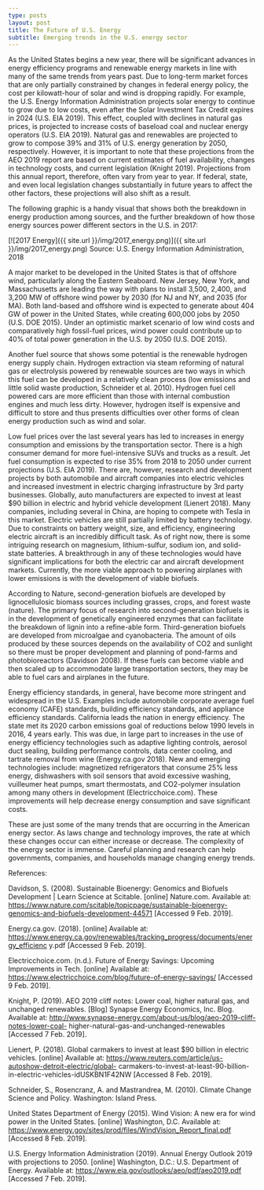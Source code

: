 ```yaml
---
type: posts
layout: post
title: The Future of U.S. Energy
subtitle: Emerging trends in the U.S. energy sector
---
```

As the United States begins a new year, there will be significant advances in energy efficiency programs and renewable energy markets in line with many of the same trends from years past. Due to long-term market forces that are only partially constrained by changes in federal energy policy, the cost per kilowatt-hour of solar and wind is dropping rapidly. For example, the U.S. Energy Information Administration projects solar energy to continue to grow due to low costs, even after the Solar Investment Tax Credit expires in 2024 (U.S. EIA 2019). This effect, coupled with declines in natural gas prices, is projected to increase costs of baseload coal and nuclear energy operators (U.S. EIA 2019). Natural gas and renewables are projected to grow to compose 39% and 31% of U.S. energy generation by 2050, respectively. However, it is important to note that these projections from the AEO 2019 report are based on current estimates of fuel availability, changes in technology costs, and current legislation (Knight 2019). Projections from this annual report, therefore, often vary from year to year. If federal, state, and even local legislation changes substantially in future years to affect the other factors, these projections will also shift as a result.

The following graphic is a handy visual that shows both the breakdown in energy production among sources, and the further breakdown of how those energy sources power different sectors in the U.S. in 2017:

[![2017 Energy]({{ site.url }}/img/2017_energy.png)]({{ site.url }}/img/2017_energy.png)
Source: U.S. Energy Information Administration, 2018

A major market to be developed in the United States is that of offshore wind, particularly along the Eastern Seaboard. New Jersey, New York, and Massachusetts are leading the way with plans to install 3,500, 2,400, and 3,200 MW of offshore wind power by 2030 (for NJ and NY, and 2035 (for MA). Both land-based and offshore wind is expected to generate about 404 GW of power in the United States, while creating 600,000 jobs by 2050 (U.S. DOE 2015). Under an optimistic market scenario of low wind costs and comparatively high fossil-fuel prices, wind power could contribute up to 40% of total power generation in the U.S. by 2050 (U.S. DOE 2015).

Another fuel source that shows some potential is the renewable hydrogen energy supply chain. Hydrogen extraction via steam reforming of natural gas or electrolysis powered by renewable sources are two ways in which this fuel can be developed in a relatively clean process (low emissions and little solid waste production, Schneider et al. 2010). Hydrogen fuel cell powered cars are more efficient than those with internal combustion engines and much less dirty. However, hydrogen itself is expensive and difficult to store and thus presents difficulties over other forms of clean energy production such as wind and solar.

Low fuel prices over the last several years has led to increases in energy consumption and emissions by the transportation sector. There is a high consumer demand for more fuel-intensive SUVs and trucks as a result. Jet fuel consumption is expected to rise 35% from 2018 to 2050 under current projections (U.S. EIA 2019). There are, however, research and development projects by both automobile and aircraft companies into electric vehicles and increased investment in electric charging infrastructure by 3rd party businesses. Globally, auto manufacturers are expected to invest at least $90 billion in electric and hybrid vehicle development (Lienert 2018). Many companies, including several in China, are hoping to compete with Tesla in this market. Electric vehicles are still partially limited by battery technology. Due to constraints on battery weight, size, and efficiency, engineering electric aircraft is an incredibly difficult task. As of right now, there is some intriguing research on magnesium, lithium-sulfur, sodium ion, and solid-state batteries. A breakthrough in any of these technologies would have significant implications for both the electric car and aircraft development markets. Currently, the more viable approach to powering airplanes with lower emissions is with the development of viable biofuels. 

According to Nature, second-generation biofuels are developed by lignocellulosic biomass sources including grasses, crops, and forest waste (nature). The primary focus of research into second-generation biofuels is in the development of genetically engineered enzymes that can facilitate the breakdown of lignin into a refine-able form. Third-generation biofuels are developed from microalgae and cyanobacteria. The amount of oils produced by these sources depends on the availability of CO2 and sunlight so there must be proper development and planning of pond-farms and photobioreactors (Davidson 2008). If these fuels can become viable and then scaled up to accommodate large transportation sectors, they may be able to fuel cars and airplanes in the future.

Energy efficiency standards, in general, have become more stringent and widespread in the U.S. Examples include automobile corporate average fuel economy (CAFE) standards, building efficiency standards, and appliance efficiency standards. California leads the nation in energy efficiency. The state met its 2020 carbon emissions goal of reductions below 1990 levels in 2016, 4 years early. This was due, in large part to increases in the use of energy efficiency technologies such as adaptive lighting controls, aerosol duct sealing, building performance controls, data center cooling, and tartrate removal from wine (Energy.ca.gov 2018). New and emerging technologies include: magnetized refrigerators that consume 25% less energy, dishwashers with soil sensors that avoid excessive washing, vuilleumer heat pumps, smart thermostats, and CO2-polymer insulation among many others in development (Electricchoice.com). These improvements will help decrease energy consumption and save significant costs.

These are just some of the many trends that are occurring in the American energy sector. As laws change and technology improves, the rate at which these changes occur can either increase or decrease. The complexity of the energy sector is immense. Careful planning and research can help governments, companies, and households manage changing energy trends.

References:

Davidson, S. (2008). Sustainable Bioenergy: Genomics and Biofuels Development | Learn 
Science at Scitable. [online] Nature.com. Available at: 
https://www.nature.com/scitable/topicpage/sustainable-bioenergy-genomics-and-biofuels-development-44571 [Accessed 9 Feb. 2019].

Energy.ca.gov. (2018). [online] Available at: 
https://www.energy.ca.gov/renewables/tracking_progress/documents/energy_efficienc
y.pdf [Accessed 9 Feb. 2019].

Electricchoice.com. (n.d.). Future of Energy Savings: Upcoming Improvements in Tech. [online] 
Available at: https://www.electricchoice.com/blog/future-of-energy-savings/ [Accessed 
9 Feb. 2019].

Knight, P. (2019). AEO 2019 cliff notes: Lower coal, higher natural gas, and unchanged 
renewables. [Blog] Synapse Energy Economics, Inc. Blog. Available at: 
http://www.synapse-energy.com/about-us/blog/aeo-2019-cliff-notes-lower-coal-
higher-natural-gas-and-unchanged-renewables [Accessed 7 Feb. 2019].

Lienert, P. (2018). Global carmakers to invest at least $90 billion in electric vehicles. [online] 
Available at: https://www.reuters.com/article/us-autoshow-detroit-electric/global-
carmakers-to-invest-at-least-90-billion-in-electric-vehicles-idUSKBN1F42NW 
[Accessed 8 Feb. 2019].

Schneider, S., Rosencranz, A. and Mastrandrea, M. (2010). Climate Change Science and Policy. 
Washington: Island Press.

United States Department of Energy (2015). Wind Vision: A new era for wind power in the
United States. [online] Washington, D.C. Available at: https://www.energy.gov/sites/prod/files/WindVision_Report_final.pdf [Accessed 8 Feb. 2019].

U.S. Energy Information Administration (2019). Annual Energy Outlook 2019 with 
projections to 2050. [online] Washington, D.C.: U.S. Department of Energy. 
Available at: https://www.eia.gov/outlooks/aeo/pdf/aeo2019.pdf [Accessed 7 Feb. 2019].
